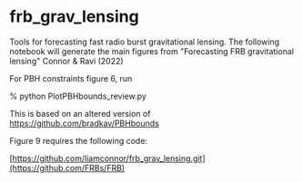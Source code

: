 # frb_grav_lensing
Tools for forecasting fast radio burst gravitational lensing. The following notebook will generate the main figures from "Forecasting FRB gravitational lensing" Connor & Ravi (2022)

For PBH constraints figure 6, run

% python PlotPBHbounds_review.py

This is based on an altered version of https://github.com/bradkav/PBHbounds

Figure 9 requires the following code:

[https://github.com/liamconnor/frb_grav_lensing.git](https://github.com/FRBs/FRB)
